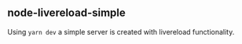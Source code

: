 ## node-livereload-simple

Using ``yarn dev``  a simple server is created with livereload functionality.